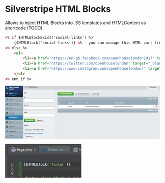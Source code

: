# Silverstripe HTML Blocks

Allows to inject HTML Blocks into .SS templates and HTMLContent as shortcode (TODO).

```html
<% if $HTMLBlockExist('social-links') %>
	{$HTMLBlock('social-links')} <%-- you can manage this HTML part from the admin panel now --%>
<% else %>
    <ul>
        <li><a href="https://en-gb.facebook.com/openhouselondon2017" target="_blank" class="social">Facebook</a></li>
        <li><a href="https://twitter.com/openhouselondon" target="_blank" class="social">Twitter</a></li>
        <li><a href="https://www.instagram.com/openhouselondon/" target="_blank" class="social">Instagram</a></li>
    </ul>
<% end_if %>
```


![how to use HTML Blocks 1](https://raw.githubusercontent.com/qunabu/silverstripe-htmlblocks/master/images/howtouse1.png)

![how to use HTML Blocks 2](https://raw.githubusercontent.com/qunabu/silverstripe-htmlblocks/master/images/howtouse2.png)

